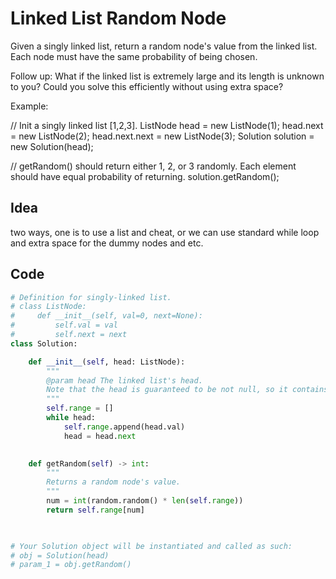 # Linked List Random Node
Given a singly linked list, return a random node's value from the linked list. Each node must have the same probability of being chosen.

Follow up:
What if the linked list is extremely large and its length is unknown to you? Could you solve this efficiently without using extra space?

Example:

// Init a singly linked list [1,2,3].
ListNode head = new ListNode(1);
head.next = new ListNode(2);
head.next.next = new ListNode(3);
Solution solution = new Solution(head);

// getRandom() should return either 1, 2, or 3 randomly. Each element should have equal probability of returning.
solution.getRandom(); <br>

## Idea
two ways, one is to use a list and cheat, or we can use standard while loop and extra space for the dummy nodes and etc.
## Code
```python
# Definition for singly-linked list.
# class ListNode:
#     def __init__(self, val=0, next=None):
#         self.val = val
#         self.next = next
class Solution:

    def __init__(self, head: ListNode):
        """
        @param head The linked list's head.
        Note that the head is guaranteed to be not null, so it contains at least one node.
        """
        self.range = []
        while head:
            self.range.append(head.val)
            head = head.next
            

    def getRandom(self) -> int:
        """
        Returns a random node's value.
        """
        num = int(random.random() * len(self.range))
        return self.range[num]
        


# Your Solution object will be instantiated and called as such:
# obj = Solution(head)
# param_1 = obj.getRandom()
        
```